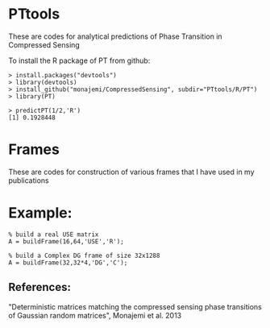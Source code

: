 # PTtools
These are codes for analytical predictions of Phase Transition in Compressed Sensing

To install the R package of PT from github:
```
> install.packages("devtools")
> library(devtools)
> install_github("monajemi/CompressedSensing", subdir="PTtools/R/PT")
> library(PT)

> predictPT(1/2,'R')
[1] 0.1928448
```

# Frames
These are codes for construction of various frames that I have used in my publications 

# Example: 
```
% build a real USE matrix
A = buildFrame(16,64,'USE','R');

% build a Complex DG frame of size 32x1288
A = buildFrame(32,32*4,'DG','C');
```


## References: 

"Deterministic matrices matching the compressed sensing phase transitions of Gaussian random matrices", Monajemi et al. 2013
